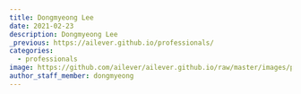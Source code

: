 ```yaml
---
title: Dongmyeong Lee
date: 2021-02-23
description: Dongmyeong Lee
_previous: https://ailever.github.io/professionals/
categories:
  - professionals
image: https://github.com/ailever/ailever.github.io/raw/master/images/profiles/dongmyeong.jpg
author_staff_member: dongmyeong
---
```


